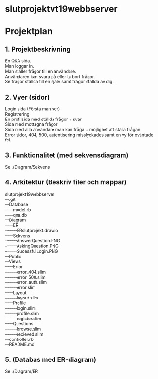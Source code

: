 # slutprojektvt19webbserver

# Projektplan

## 1. Projektbeskrivning
En Q&A sida.  
Man loggar in.  
Man ställer frågor till en användare.  
Användaren kan svara på eller ta bort frågor.  
Se frågor ställda till en själv samt frågor ställda av dig.  

## 2. Vyer (sidor)
Login sida (Första man ser)  
Registrering  
En profilsida med ställda frågor + svar  
Sida med mottagna frågor  
Sida med alla användare man kan fråga + möjlighet att ställa frågan  
Error sidor, 404, 500, autentisering misslyckades samt en vy för oväntade fel.  

## 3. Funktionalitet (med sekvensdiagram)
Se ./Diagram/Sekvens

## 4. Arkitektur (Beskriv filer och mappar)
slutprojekt19webbserver  
--.git  
--Database  
----model.rb  
----qna.db  
--Diagram  
----ER  
------ERslutprojekt.drawio  
----Sekvens  
------AnswerQuestion.PNG  
------AskingQuestion.PNG  
------SucessfulLogin.PNG  
--Public  
--Views  
----Error  
------error_404.slim  
------error_500.slim  
------error_auth.slim  
------error.slim  
----Layout  
------layout.slim  
----Profile  
------login.slim  
------profile.slim  
------register.slim  
----Questions  
------browse.slim  
------recieved.slim  
--controller.rb  
--README.md  

## 5. (Databas med ER-diagram)
Se ./Diagram/ER
